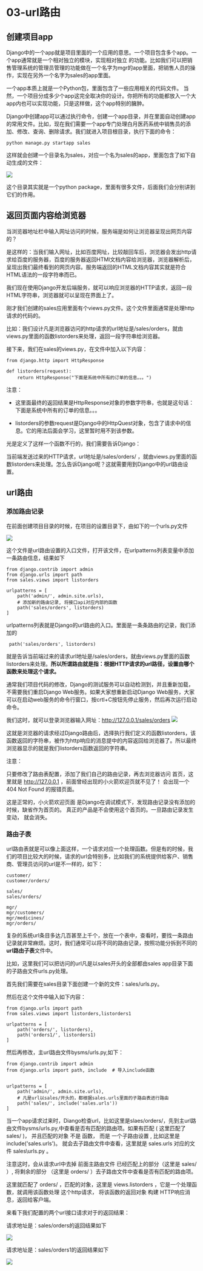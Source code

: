 # 03-url路由


## 创建项目app


Django中的一个app就是项目里面的一个应用的意思。一个项目包含多个app。一个app通常就是一个相对独立的模块，实现相对独立 的功能。比如我们可以把销售管理系统的管理员管理的功能做在一个名字为mgr的app里面，把销售人员的操作，实现在另外一个名字为sales的app里面。


一个app本质上就是一个Python包，里面包含了一些应用相关的代码文件。 当然，一个项目分成多少个app这完全取决你的设计。你把所有的功能都放入一个大app内也可以实现功能，只是这样做，这个app特别的臃肿。


Django中创建app可以通过执行命令，创建一个app目录，并在里面自动创建app的常用文件。比如，现在我们需要一个app专门处理白月医药系统中销售员的添加、修改、查询、删除请求。我们就进入项目根目录，执行下面的命令：

```
python manage.py startapp sales
```

这样就会创建一个目录名为sales，对应一个名为sales的app，里面包含了如下自动生成的文件：

![](_v_images/20201126164403971_1756061689.png)


这个目录其实就是一个python package，里面有很多文件，后面我们会分别讲到它们的作用。


## 返回页面内容给浏览器

当浏览器地址栏中输入网址访问的时候，服务端是如何让浏览器呈现出网页内容的？

是这样的：当我们输入网址，比如百度网址，比较敲回车后，浏览器会发出http请求给百度的服务器，百度的服务器返回HTMl文档内容给浏览器，浏览器解析后，呈现出我们最终看到的网页内容。服务端返回的HTML文档内容其实就是符合HTML语法的一段字符串而已。


我们现在使用Django开发后端服务，就可以响应浏览器的HTTP请求，返回一段HTML字符串，浏览器就可以呈现在界面上了。

刚才我们创建的sales应用里面有个views.py文件。这个文件里面通常是处理http请求的代码的。



比如：我们设计凡是浏览器访问的http请求的url地址是/sales/orders，就由views.py里面的函数listorders来处理，返回一段字符串给浏览器。


接下来，我们在sales的views.py，在文件中加入以下内容：

```
from django.http import HttpResponse

def listorders(request):
    return HttpResponse("下面是系统中所有的订单的信息。。。")
```


注意：

- 这里面最终的返回结果是HttpResponse对象的参数字符串，也就是这句话：下面是系统中所有的订单的信息。。。

- listorders的参数request是Django中的HttpQuest对象，包含了请求中的信息。它的用法后面会学习，这里暂时用不到该参数。


光是定义了这样一个函数不行的，我们需要告诉Django：

当前端发送过来的HTTP请求，url地址是/sales/orders/ ，就由views.py里面的函数listorders来处理。怎么告诉Django呢？这就需要用到Django中的url路由设置。



## url路由



### 添加路由记录

在前面创建项目目录的时候，在项目的设置目录下，由如下的一个urls.py文件

![](_v_images/20201126171134147_1261046302.png)



这个文件是url路由设置的入口文件，打开该文件，在urlpatterns列表变量中添加一条路由信息，结果如下


```
from django.contrib import admin
from django.urls import path
from sales.views import listorders

urlpatterns = [
    path('admin/', admin.site.urls),
    # 添加新的路由记录, 将接口api对应内部的函数
    path('sales/orders', listorders)
]
```

urlpatterns列表就是Django的url路由的入口。里面是一条条路由的记录，我们添加的
```
 path('sales/orders', listorders)
```

就是告诉当前端过来的请求url地址是/sales/orders，就由views.py里面的函数listorders来处理。**所以所谓路由就是指：根据HTTP请求的url路径，设置由哪个函数来处理这个请求。**

通常我们项目代码的修改，Django的测试服务可以自动检测到，并且重新加载，不需要我们重启Django Web服务。如果大家想重新启动Django Web服务，大家可以在启动web服务的命令行窗口，按crtl+C按钮先停止服务，然后再次运行启动命令。

我们这时，就可以登录浏览器输入网址：http://127.0.0.1/sales/orders
![](_v_images/20201126172631039_668295271.png)


这就是浏览器的请求经过Django路由后，选择执行我们定义的函数listorders，该函数返回的字符串，被作为http响应的消息提中的内容返回给浏览器了。所以最终浏览器显示的就是我们listorders函数返回的字符串。



注意：

只要修改了路由表配置，添加了我们自己的路由记录，再去浏览器访问 首页，这里就是 http://127.0.0.1 ，前面曾经出现的小火箭欢迎页就不见了！ 会出现一个 404 Not Found 的报错页面。

这是正常的，小火箭欢迎页面 是Django在调试模式下，发现路由记录没有添加的时候，缺省作为首页的。 真正的产品是不会使用这个首页的。一旦路由记录发生变动， 就会消失。


### 路由子表


url路由表就是可以像上面这样，一个请求对应一个处理函数。但是有的时候，我们的项目比较大的时候，请求的url会特别多，比如我们的系统提供给客户、销售商、管理员访问的url是不一样的，如下：

```
customer/
customer/orders/      

sales/
sales/orders/  

mgr/
mgr/customers/
mgr/medicines/
mgr/orders/
```

复杂的系统url条目多达几百甚至上千个，放在一个表中，查看时，要找一条路由记录就非常麻烦。这时，我们通常可以将不同的路由记录，按照功能分拆到不同的**url路由子表**文件中。


比如，这里我们可以把访问的url凡是以sales开头的全部都由sales app目录下面的子路由文件urls.py处理。

首先我们需要在sales目录下面创建一个新的文件：sales/urls.py。

然后在这个文件中输入如下内容：

```
from django.urls import path
from sales.views import listorders,listorders1

urlpatterns = [
    path('orders/', listorders),
    path('orders1/', listorders1)
]

```

然后再修改，主url路由文件bysms/urls.py,如下：

```
from django.contrib import admin
from django.urls import path, include  # 导入include函数


urlpatterns = [
    path('admin/', admin.site.urls),
    # 凡是url以sales/开头的，都根据sales.urls里面的子路由表进行路由
    path('sales/', include('sales.urls'))
]
```

当一个app请求过来时，Diango检查url，比如这里是slaes/orders/，先到主url路由文件bysms/urls.py,中查看是否有匹配的路由项。如果有匹配 ( 这里匹配了 sales/ )， 并且匹配的对象 不是 函数， 而是 一个子路由设置 , 比如这里是 include('sales.urls')。 就会去子路由文件中查看，这里就是 sales.urls 对应的文件 sales\urls.py 。

注意这时，会从请求url中去掉 前面主路由文件 已经匹配上的部分（这里是 sales/ ）, 将剩余的部分 （这里是 orders/ ）去子路由文件中查看是否有匹配的路由项。

这里就匹配了 orders/ ，匹配的对象，这里是 views.listorders ，它是一个处理函数，就调用该函数处理 这个http请求， 将该函数的返回对象 构建 HTTP响应消息，返回给客户端。


来看下我们配置的两个url接口请求对于的返回结果：

请求地址是：sales/orders的返回结果如下

![](_v_images/20201126175131503_699145887.png)


请求地址是：sales/orders1的返回结果如下

![](_v_images/20201126175159755_1661890072.png)